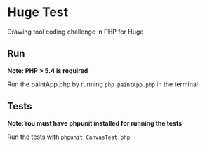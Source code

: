 Huge Test
==========

  Drawing tool coding challenge in PHP for Huge


Run
---

   **Note: PHP > 5.4 is required**
   
   Run the paintApp.php by running `php paintApp.php` in the terminal

Tests
-----

   **Note:You must have phpunit installed for running the tests**
   
   Run the tests with `phpunit CanvasTest.php`